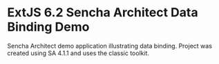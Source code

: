 # ExtJS 6.2 Sencha Architect Data Binding Demo
Sencha Architect demo application illustrating data binding.
Project was created using SA 4.1.1 and uses the classic toolkit.
